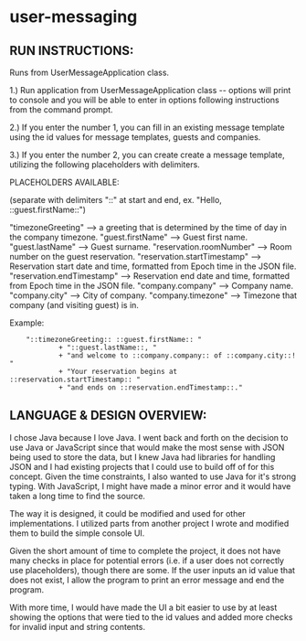 # user-messaging
 

RUN INSTRUCTIONS:
-------------------------------------------------------------------------------------------------

Runs from UserMessageApplication class.

1.) Run application from UserMessageApplication class -- options will print to console and you will be able to enter in options following instructions from the command prompt. 

2.) If you enter the number 1, you can fill in an existing message template using the id values for message templates, guests and companies. 

3.) If you enter the number 2, you can create create a message template, utilizing the following placeholders with delimiters. 

PLACEHOLDERS AVAILABLE: 

(separate with delimiters "::" at start and end, ex. "Hello, ::guest.firstName::")

"timezoneGreeting" --> a greeting that is determined by the time of day in the company timezone.
"guest.firstName" --> Guest first name.
"guest.lastName" --> Guest surname.
"reservation.roomNumber" --> Room number on the guest reservation.
"reservation.startTimestamp" --> Reservation start date and time, formatted from Epoch time in the JSON file.
"reservation.endTimestamp" --> Reservation end date and time, formatted from Epoch time in the JSON file.
"company.company" --> Company name.
"company.city" --> City of company.
"company.timezone" --> Timezone that company (and visiting guest) is in.

Example:

		"::timezoneGreeting:: ::guest.firstName:: "
                + "::guest.lastName::, "
                + "and welcome to ::company.company:: of ::company.city::! "
                + "Your reservation begins at ::reservation.startTimestamp:: "
                + "and ends on ::reservation.endTimestamp::."



LANGUAGE & DESIGN OVERVIEW:
-------------------------------------------------------------------------------------------------

I chose Java because I love Java. I went back and forth on the decision to use Java or JavaScript since that would make the most sense with JSON being used to store the data, but I knew Java had libraries for handling JSON and I had existing projects that I could use to build off of for this concept. Given the time constraints, I also wanted to use Java for it's strong typing. With JavaScript, I might have made a minor error and it would have taken a long time to find the source.

The way it is designed, it could be modified and used for other implementations. I utilized parts from another project I wrote and modified them to build the simple console UI.

Given the short amount of time to complete the project, it does not have many checks in place for potential errors (i.e. if a user does not correctly use placeholders), though there are some. If the user inputs an id value that does not exist, I allow the program to print an error message and end the program.

With more time, I would have made the UI a bit easier to use by at least showing the options that were tied to the id values and added more checks for invalid input and string contents. 
